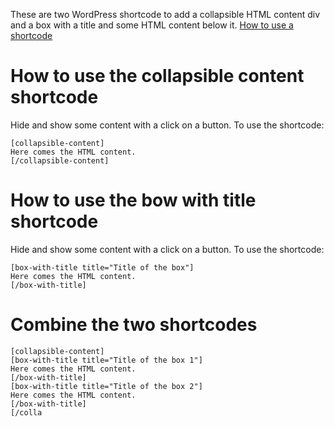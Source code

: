 These are two WordPress shortcode to add a collapsible HTML content div and a box with a title and some HTML content below it. [How to use a shortcode](https://wordpress.com/support/shortcodes/)

# How to use the collapsible content shortcode
Hide and show some content with a click on a button. To use the shortcode:
```
[collapsible-content]
Here comes the HTML content.
[/collapsible-content]
```

# How to use the bow with title shortcode
Hide and show some content with a click on a button. To use the shortcode:
```
[box-with-title title="Title of the box"]
Here comes the HTML content.
[/box-with-title]
```

# Combine the two shortcodes
```
[collapsible-content]
[box-with-title title="Title of the box 1"]
Here comes the HTML content.
[/box-with-title]
[box-with-title title="Title of the box 2"]
Here comes the HTML content.
[/box-with-title]
[/colla
